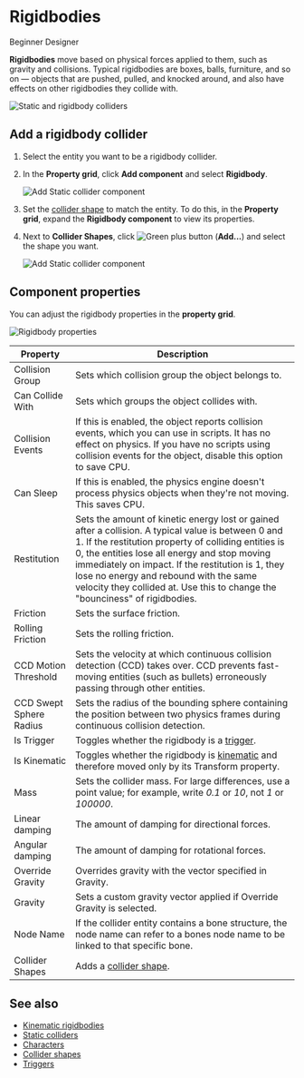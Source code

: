 # Rigidbodies

<span class="label label-doc-level">Beginner</span>
<span class="label label-doc-audience">Designer</span>

**Rigidbodies** move based on physical forces applied to them, such as gravity and collisions. Typical rigidbodies are boxes, balls, furniture, and so on — objects that are pushed, pulled, and knocked around, and also have effects on other rigidbodies they collide with.

![Static and rigidbody colliders](media/rigid-bodies-static-and-rigid-body-colliders.png)


## Add a rigidbody collider

1. Select the entity you want to be a rigidbody collider.

2. In the **Property grid**, click **Add component** and select **Rigidbody**.

    ![Add Static collider component](media/physics-tutorials-create-a-bouncing-ball-add-rigitbody-component.png)

3. Set the [collider shape](collider-shapes.md) to match the entity. To do this, in the **Property grid**, expand the **Rigidbody component** to view its properties.

4. Next to **Collider Shapes**, click ![Green plus button](~/manual/game-studio/media/green-plus-icon.png) (**Add...**) and select the shape you want.

     ![Add Static collider component](media/physics-tutorials-create-a-bouncing-ball-rigitbody-shape.png)

## Component properties

You can adjust the rigidbody properties in the **property grid**.

![Rigidbody properties](media/rigid-body-properties.png)

Property              | Description
----------------------|-----------------------
Collision Group       | Sets which collision group the object belongs to.
Can Collide With      | Sets which groups the object collides with.
Collision Events      | If this is enabled, the object reports collision events, which you can use in scripts. It has no effect on physics. If you have no scripts using collision events for the object, disable this option to save CPU.
Can Sleep             | If this is enabled, the physics engine doesn't process physics objects when they're not moving. This saves CPU.
Restitution           | Sets the amount of kinetic energy lost or gained after a collision. A typical value is between 0 and 1. If the restitution property of colliding entities is 0, the entities lose all energy and stop moving immediately on impact. If the restitution is 1, they lose no energy and rebound with the same velocity they collided at. Use this to change the "bounciness" of rigidbodies.
Friction              | Sets the surface friction.
Rolling Friction      | Sets the rolling friction.
CCD Motion Threshold  | Sets the velocity at which continuous collision detection (CCD) takes over. CCD prevents fast-moving entities (such as bullets) erroneously passing through other entities.
CCD Swept Sphere Radius | Sets the radius of the bounding sphere containing the position between two physics frames during continuous collision detection.
Is Trigger            | Toggles whether the rigidbody is a [trigger](triggers.md).
Is Kinematic          | Toggles whether the rigidbody is [kinematic](kinematic-rigid-bodies.md) and therefore moved only by its Transform property.
Mass                  | Sets the collider mass. For large differences, use a point value; for example, write *0.1* or *10*, not *1* or *100000*.
Linear damping        | The amount of damping for directional forces.
Angular damping       | The amount of damping for rotational forces.
Override Gravity      | Overrides gravity with the vector specified in Gravity.
Gravity               | Sets a custom gravity vector applied if Override Gravity is selected.
Node Name             | If the collider entity contains a bone structure, the node name can refer to a bones node name to be linked to that specific bone.
Collider Shapes       | Adds a [collider shape](collider-shapes.md).

## See also

* [Kinematic rigidbodies](kinematic-rigid-bodies.md)
* [Static colliders](static-colliders.md)
* [Characters](characters.md)
* [Collider shapes](collider-shapes.md)
* [Triggers](triggers.md)